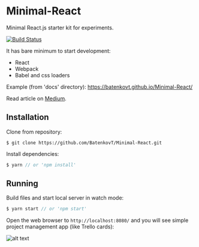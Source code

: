 # Minimal-React
Minimal React.js starter kit for experiments.

[![Build Status](https://travis-ci.org/BatenkovT/Minimal-React.svg?branch=master)](https://travis-ci.org/BatenkovT/Minimal-React)

It has bare minimum to start development:
* React
* Webpack
* Babel and css loaders

Example (from 'docs' directory): 
https://batenkovt.github.io/Minimal-React/

Read article on [Medium](https://codeburst.io/its-easy-setting-up-react-and-webpack-eb9ecaef5094).

## Installation
Clone from repository:
```
$ git clone https://github.com/BatenkovT/Minimal-React.git
```
Install dependencies:
```js
$ yarn // or 'npm install'
```

## Running
Build files and start local server in watch mode:
```js
$ yarn start // or 'npm start'
```
Open the web browser to `http://localhost:8080/` and you will see simple project management app (like Trello cards): 

![alt text](https://image.ibb.co/iWMJkQ/Screen_Shot_2017_07_24_at_12_37_24_PM.png)
